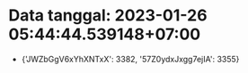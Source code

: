 # Data tanggal: 2023-01-26 05:44:44.539148+07:00

* {'JWZbGgV6xYhXNTxX': 3382, '57Z0ydxJxgg7ejIA': 3355}
